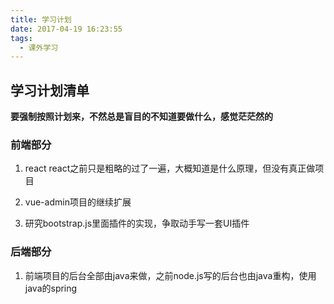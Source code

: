 ```yaml
---
title: 学习计划
date: 2017-04-19 16:23:55
tags:
  - 课外学习
---
```

## 学习计划清单
**要强制按照计划来，不然总是盲目的不知道要做什么，感觉茫茫然的**  
### 前端部分
1. react react之前只是粗略的过了一遍，大概知道是什么原理，但没有真正做项目

2. vue-admin项目的继续扩展

3. 研究bootstrap.js里面插件的实现，争取动手写一套UI插件

### 后端部分
1. 前端项目的后台全部由java来做，之前node.js写的后台也由java重构，使用java的spring
